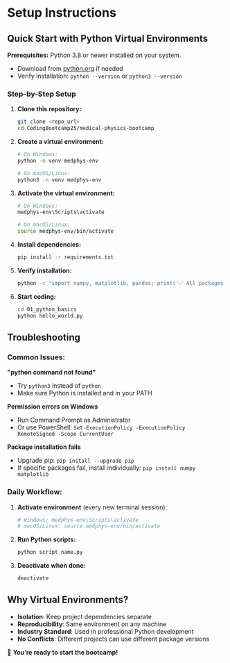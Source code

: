# Setup Instructions

## Quick Start with Python Virtual Environments

**Prerequisites:** Python 3.8 or newer installed on your system.
- Download from [python.org](https://www.python.org/downloads/) if needed
- Verify installation: `python --version` or `python3 --version`

### Step-by-Step Setup

1. **Clone this repository:**
   ```bash
   git clone <repo_url>
   cd CodingBootcamp25/medical-physics-bootcamp
   ```

2. **Create a virtual environment:**
   ```bash
   # On Windows:
   python -m venv medphys-env
   
   # On macOS/Linux:
   python3 -m venv medphys-env
   ```

3. **Activate the virtual environment:**
   ```bash
   # On Windows:
   medphys-env\Scripts\activate
   
   # On macOS/Linux:
   source medphys-env/bin/activate
   ```

4. **Install dependencies:**
   ```bash
   pip install -r requirements.txt
   ```

5. **Verify installation:**
   ```bash
   python -c "import numpy, matplotlib, pandas; print('✅ All packages installed successfully!')"
   ```

6. **Start coding:**
   ```bash
   cd 01_python_basics
   python hello_world.py
   ```

## Troubleshooting

### Common Issues:

**"python command not found"**
- Try `python3` instead of `python`
- Make sure Python is installed and in your PATH

**Permission errors on Windows**
- Run Command Prompt as Administrator
- Or use PowerShell: `Set-ExecutionPolicy -ExecutionPolicy RemoteSigned -Scope CurrentUser`

**Package installation fails**
- Upgrade pip: `pip install --upgrade pip`
- If specific packages fail, install individually: `pip install numpy matplotlib`

### Daily Workflow:

1. **Activate environment** (every new terminal session):
   ```bash
   # Windows: medphys-env\Scripts\activate
   # macOS/Linux: source medphys-env/bin/activate
   ```

2. **Run Python scripts:**
   ```bash
   python script_name.py
   ```

3. **Deactivate when done:**
   ```bash
   deactivate
   ```

## Why Virtual Environments?

- **Isolation**: Keep project dependencies separate
- **Reproducibility**: Same environment on any machine
- **Industry Standard**: Used in professional Python development
- **No Conflicts**: Different projects can use different package versions

🎉 **You're ready to start the bootcamp!**

